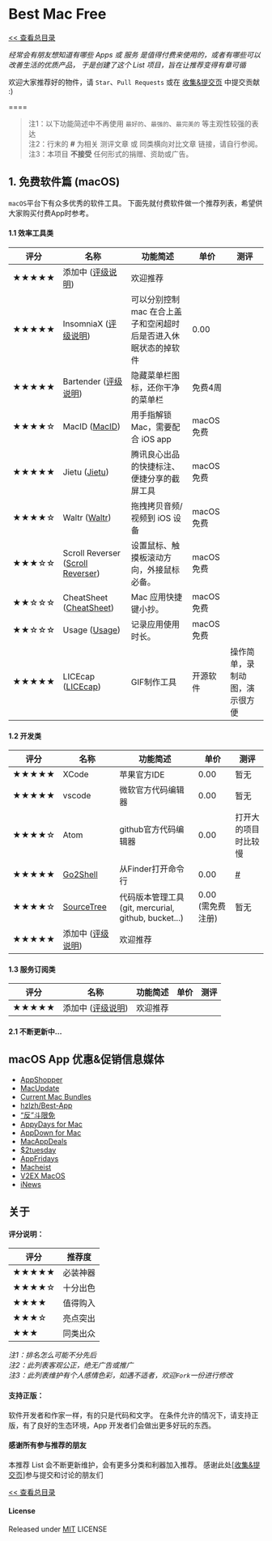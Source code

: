 # Best Mac Free

[<< 查看总目录]

*经常会有朋友想知道有哪些 Apps 或 服务 是值得付费来使用的，或者有哪些可以改善生活的优质产品，
于是创建了这个 List 项目，旨在让推荐变得有章可循*

欢迎大家推荐好的物件，请 `Star`、`Pull Requests` 或在 [收集&提交页] 中提交贡献 :)

====

>注1：以下功能简述中不再使用 `最好的`、`最强的`、`最完美的` 等主观性较强的表达  
>注2：行末的 **#** 为相关 测评文章 或 同类横向对比文章 链接，请自行参阅。  
>注3：本项目 **不接受** 任何形式的捐赠、资助或广告。

## 1. 免费软件篇 (macOS)

`macOS`平台下有众多优秀的软件工具。
下面先就付费软件做一个推荐列表，希望供大家购买付费App时参考。

#### 1.1 效率工具类

评分   | 名称  | 功能简述 | 单价 | 测评
----- | ----- | ------ | ----- | -----
★★★★★  | 添加中 ([评级说明](#%E5%85%B3%E4%BA%8E)) | 欢迎推荐 |  |
★★★★★  | InsomniaX ([评级说明](#%E5%85%B3%E4%BA%8E)) | 可以分别控制mac 在合上盖子和空闲超时后是否进入休眠状态的掉软件 | 0.00 |
★★★★★  | Bartender ([评级说明](#%E5%85%B3%E4%BA%8E)) | 隐藏菜单栏图标，还你干净的菜单栏 | 免费4周 |
★★★★☆  | MacID ([MacID](https://macid.co)) | 用手指解锁 Mac，需要配合 iOS app | macOS 免费 |
★★★★★  | Jietu ([Jietu](http://jietu.qq.com/)) | 腾讯良心出品的快捷标注、便捷分享的截屏工具 | macOS 免费 |
★★★★☆  | Waltr ([Waltr](https://softorino.com/waltr)) | 拖拽拷贝音频/视频到 iOS 设备 | macOS 免费 |
★★★☆☆  | Scroll Reverser ([Scroll Reverser](http://pilotmoon.com/scrollreverser/)) | 设置鼠标、触摸板滚动方向，外接鼠标必备。 | macOS 免费 |
★★☆☆☆  | CheatSheet ([CheatSheet](https://www.mediaatelier.com/CheatSheet/)) | Mac 应用快捷键小抄。 | macOS 免费 |
★★☆☆☆  | Usage ([Usage](https://www.mediaatelier.com/Usage/)) | 记录应用使用时长。 | macOS 免费 |
★★★★★  | LICEcap ([LICEcap](http://www.cockos.com/licecap/)) | GIF制作工具 | 开源软件 | 操作简单，录制动图，演示很方便

#### 1.2 开发类

评分   | 名称  | 功能简述 | 单价 | 测评
----- | ----- | ------ | ----- | -----
★★★★★  | XCode | 苹果官方IDE | 0.00 | 暂无
★★★★★  | vscode | 微软官方代码编辑器 | 0.00 | 暂无
★★★★☆  | Atom | github官方代码编辑器 | 0.00 | 打开大的项目时比较慢
★★★★★  | [Go2Shell](https://itunes.apple.com/cn/app/go2shell/id445770608?mt=12) | 从Finder打开命令行 | 0.00 | [#](http://www.akmumu.com/2014/12/04/323.html)
★★★★☆  | [SourceTree](https://www.sourcetreeapp.com/) |  代码版本管理工具(git, mercurial, github, bucket...) | 0.00 (需免费注册) | 暂无
★★★★★  | 添加中 ([评级说明](#%E5%85%B3%E4%BA%8E)) | 欢迎推荐 |  |

#### 1.3 服务订阅类

评分   | 名称  | 功能简述 | 单价 | 测评
----- | ----- | ------ | ----- | -----
★★★★★  | 添加中 ([评级说明](#%E5%85%B3%E4%BA%8E)) | 欢迎推荐 |  |

#### 2.1 不断更新中...

## macOS App 优惠&促销信息媒体

* [AppShopper](http://appshopper.com/)
* [MacUpdate](https://deals.macupdate.com/)
* [Current Mac Bundles](http://www.squidoo.com/current-mac-bundles)
* [hzlzh/Best-App](https://github.com/hzlzh/Best-App)
* [“反”斗限免](http://free.apprcn.com/)
* [AppyDays for Mac](https://itunes.apple.com/cn/app/id428240257?mt=12)
* [AppDown for Mac](http://www.ipadown.com/appdown-mac/)
* [MacAppDeals](http://www.macappdeals.com/)
* [$2tuesday](http://twodollartues.com/)
* [AppFridays](http://appyfridays.com/)
* [Macheist](http://macheist.com/)
* [V2EX MacOS](http://v2ex.com/go/macosx)
* [iNews](http://inews.io/)

## 关于

#### 评分说明：

评分   | 推荐度
----- | -----
★★★★★ | 必装神器
★★★★☆ | 十分出色
★★★★  | 值得购入
★★★☆  | 亮点突出
★★★   | 同类出众

*注1：排名怎么可能不分先后*  
*注2：此列表客观公正，绝无广告或推广*  
*注3：此列表维护有个人感情色彩，如遇不适者，欢迎`Fork`一份进行修改*  

#### 支持正版：

软件开发者和作家一样，有的只是代码和文字。
在条件允许的情况下，请支持正版，有了良好的生态环境，App 开发者们会做出更多好玩的东西。

#### 感谢所有参与推荐的朋友

本推荐 List 会不断更新维护，会有更多分类和利器加入推荐。
感谢此处\[[收集&提交页]\]参与提交和讨论的朋友们

[<< 查看总目录]

#### License

Released under [MIT] LICENSE

[<< 查看总目录]: ./README.md
[issue]: https://github.com/hzlzh/Best-App/issues
[收集&提交页]: https://github.com/hzlzh/Best-App/issues
[反馈]: https://github.com/hzlzh/Best-App/issues/new
[MIT]: http://rem.mit-license.org/
